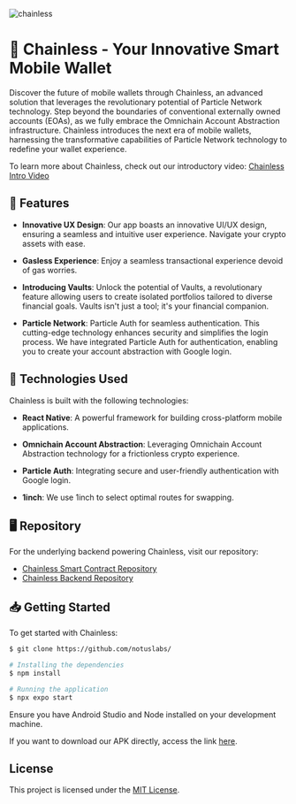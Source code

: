 ![chainless](https://github.com/notuslabs/chainless/assets/35041924/b5d5e8ae-84d1-452e-ab0b-fe2fdb32989f)

# 📱 Chainless - Your Innovative Smart Mobile Wallet

Discover the future of mobile wallets through Chainless, an advanced solution that leverages the revolutionary potential of Particle Network technology.
Step beyond the boundaries of conventional externally owned accounts (EOAs), as we fully embrace the Omnichain Account Abstraction infrastructure.
Chainless introduces the next era of mobile wallets, harnessing the transformative capabilities of Particle Network technology to redefine your wallet experience.

To learn more about Chainless, check out our introductory video:
[Chainless Intro Video](https://www.loom.com/)


## 🔗 Features

- **Innovative UX Design**: Our app boasts an innovative UI/UX design, ensuring a seamless and intuitive user experience. Navigate your crypto assets with ease.

- **Gasless Experience**: Enjoy a seamless transactional experience devoid of gas worries.

- **Introducing Vaults**: Unlock the potential of Vaults, a revolutionary feature allowing users to create isolated portfolios tailored to diverse financial goals. Vaults isn't just a tool; it's your financial companion.

- **Particle Network**: Particle Auth for seamless authentication. This cutting-edge technology enhances security and simplifies the login process. We have integrated Particle Auth for authentication, enabling you to create your account abstraction with Google login.

## 🚀 Technologies Used

Chainless is built with the following technologies:

- **React Native**: A powerful framework for building cross-platform mobile applications.

- **Omnichain Account Abstraction**: Leveraging Omnichain Account Abstraction technology for a frictionless crypto experience.

- **Particle Auth**: Integrating secure and user-friendly authentication with Google login.
  
- **1inch**: We use 1inch to select optimal routes for swapping.

## 🖥️ Repository

For the underlying backend powering Chainless, visit our repository:

- [Chainless Smart Contract Repository](https://github.com/notuslabs/hackaton-contracts)
- [Chainless Backend Repository](https://github.com/notuslabs/hackaton-backend)

## 📥 Getting Started

To get started with Chainless:

```bash
$ git clone https://github.com/notuslabs/
```

```bash
# Installing the dependencies
$ npm install

# Running the application
$ npx expo start

```
Ensure you have Android Studio and Node installed on your development machine.

If you want to download our APK directly, access the link [here](https://expo.dev/).

## License

This project is licensed under the [MIT License](LICENSE.txt).
